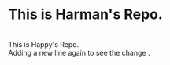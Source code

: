 # This is Harman's Repo. 
<br>
This is Happy's Repo.
<br>
Adding a new line again to see the change .